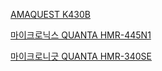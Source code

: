 


[AMAQUEST K430B](http://prod.danawa.com/info/?pcode=10325004&keyword=%EB%A0%89%EB%A7%88%EC%9A%B4%ED%8A%B8&cate=112775#bookmark_cm_opinion)

[마이크로닉스 QUANTA HMR-445N1](http://prod.danawa.com/info/?pcode=3089595&cate=112775#bookmark_price_compare)

[마이크로니긋 QUANTA HMR-340SE](http://prod.danawa.com/info/?pcode=13199333&keyword=%EB%A0%89%EB%A7%88%EC%9A%B4%ED%8A%B8&cate=112775)
